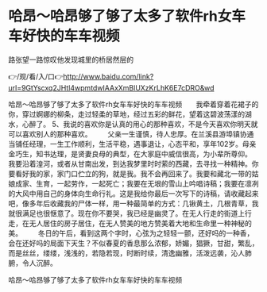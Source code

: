 # 哈昂～哈昂够了够了太多了软件rh女车车好快的车车视频
路张望一路惊叹他发现城里的桥居然层的

👉/观/看/入/口👉http://www.baidu.com/link?url=9GtYscxq2JHtl4wpmtdwIAAxXmBlUXzKrLhK6E7cDRO&wd

哈昂～哈昂够了够了太多了软件rh女车车好快的车车视频　　我牵着穿着花裙子的你，穿过婀娜的柳条，走过轻柔的草地，经过五彩的鲜花，望着这碧波荡漾的湖水，心醉了。
	5、我说的喜欢你是认真的用心的那种喜欢，不是今天喜欢你明天就可以喜欢别人的那种喜欢。
　　父亲一生谨慎，待人忠厚。在兰溪县游埠镇协通当铺任经理，一生工作顺利，生活平稳，遇事退让，心态平和，享年102岁。母亲金巧生，知书达理，是贤妻良母的典型，在大家庭中威信很高，为小辈所尊仰。
我要沿着湟河，或者从甘南出发，到达我梦里时时萦的西藏，去寻找一种精神。你要看好我的家，家门口伫立的狗，就是我。我不会再回来了。我要和藏北一带的姑娘成家、生育，一起劳作，一起死亡；我要在无垠的雪山上吟唱诗稿；我要在凛冽的大风中用自己的身体向生命行礼。这是我给你最后一次写下的诗稿，请收藏起来吧，像多年后收藏我的尸体一样，用一种最简单的方式：几锹黄土，几根青草，我就很满足也很惬意了。现在你不要哭，我已经是幽灵了。在无人行走的街道上行走，在无人居住的房子居住，在无人赞美的地方赞美着大地和生命里一种神秘的美。
　　冬日的午后，看到这两个字时，心弦为之轻轻一颤，还好吗的一种香，会在还好吗的局面下天生？不似春夏的香息那么浓郁，娇媚，猖獗，甘甜，繁乱，而是丝丝，缕缕，浅浅的，若隐若现，时断时续，清逸幽雅，活泼远袭，沁人肺腑，令人沉醉。

哈昂～哈昂够了够了太多了软件rh女车车好快的车车视频
